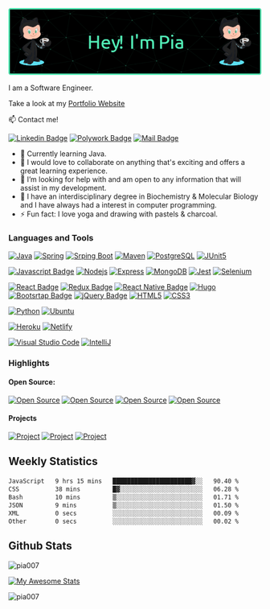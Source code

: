 <!-- Header -->
![header](github-header.png)


I am a Software Engineer.  

Take a look at my [Portfolio Website](https://www.piatorain.com)

<!-- Contacts -->
:mailbox: Contact me!

[![Linkedin Badge](https://img.shields.io/badge/-Pia_Torain-000000?style=plastic&labelColor=black&logo=linkedin&logoColor=0e76a8)](https://www.linkedin.com/in/pia-torain-dev/) [![Polywork Badge](https://img.shields.io/badge/-@FeenixRizn-000000?style=plastic&labelColor=black&logo=polywork&logoColor=e74c3c)](https://www.polywork.com/feenixrizn) [![Mail Badge](https://img.shields.io/badge/-Pia_Torain-000000?style=plastic&labelColor=black&logo=gmail&logoColor=9349c1)](mailto:piatorain@gmail.com) 

- 🔭 Currently learning Java.
- 👯 I would love to collaborate on anything that's exciting and offers a great learning experience.
- 🤔 I’m looking for help with and am open to any information that will assist in my development.
- 💬 I have an interdisciplinary degree in Biochemistry & Molecular Biology and I have always had a interest in computer programming. 
- ⚡ Fun fact: I love yoga and drawing with pastels & charcoal.
   

<!-- [![Polywork](https://img.shields.io/badge/<SUBJECT>-<STATUS>-<COLOR>.svg)](https://shields.io/) -->


<!-- Skills -->
### Languages and Tools

[![Java](https://img.shields.io/badge/Java-000000?style=plastic&logo=&logoColor=ED8B00)](#) [![Spring](https://img.shields.io/badge/-Spring-000000?style=plastic&labelColor=black&logo=spring&logoColor=6DB33F)](#)
[![Srping Boot](https://img.shields.io/badge/-Spring%20Boot-000000?style=plastic&labelColor=black&logo=spring-boot&logoColor=6DB33F)](#)
[![Maven](https://img.shields.io/badge/-Maven-000000?style=plastic&labelColor=black&logo=apache-maven&logoColor=812878)](#)  [![PostgreSQL](https://img.shields.io/badge/-PostgreSQL-000000?style=plastic&labelColor=black&logo=postgresql&logoColor=4DB333D)](#)
[![JUnit5](https://img.shields.io/badge/-JUnit5-000000?style=plastic&labelColor=black&logo=junit5&logoColor=0057B7)](#) 

[![Javascript Badge](https://img.shields.io/badge/-Javascript-000000?style=plastic&labelColor=black&logo=javascript&logoColor=F0DB4F)](#) [![Nodejs](https://img.shields.io/badge/-Nodejs-000000?style=plastic&labelColor=black&logo=node.js&logoColor=3C873A)](#)
[![Express](https://img.shields.io/badge/-Express-000000?style=plastic&labelColor=black&logo=express&logoColor=FFFFFF)](#)
[![MongoDB](https://img.shields.io/badge/-MongoDB-000000?style=plastic&labelColor=black&logo=mongodb&logoColor=4DB333D)](#) [![Jest](https://img.shields.io/badge/-Jest-000000?style=plastic&labelColor=black&logo=jest&logoColor=C21325)](#)
[![Selenium](https://img.shields.io/badge/-Selenium-000000?style=plastic&labelColor=black&logo=selenium&logoColor=403BO2A)](#)

[![React Badge](https://img.shields.io/badge/-React-000000?style=plastic&labelColor=black&logo=react&logoColor=61DBFB)](#) [![Redux Badge](https://img.shields.io/badge/-Redux-000000?style=plastic&labelColor=black&logo=redux&logoColor=764ABC)](#) [![React Native Badge](https://img.shields.io/badge/-React_Native-000000?style=plastic&labelColor=black&logo=react&logoColor=FFFFFF)](#) [![Hugo](https://img.shields.io/badge/-Hugo-000000?style=plastic&labelColor=black&logo=hugo&logoColor=FFFFFF)](#)
<br/>[![Bootsrtap Badge](https://img.shields.io/badge/-Bootstrap-000000?style=plastic&labelColor=black&logo=bootstrap&logoColor=553C7B)](#) [![jQuery Badge](https://img.shields.io/badge/-jQuery-000000?style=plastic&labelColor=black&logo=jQuery&logoColor=0868AC)](#) [![HTML5](https://img.shields.io/badge/-HTML5-000000?style=plastic&labelColor=black&logo=HTML5&logoColor=E34C26)](#) [![CSS3](https://img.shields.io/badge/-CSS3-000000?style=plastic&labelColor=black&logo=css3&logoColor=2965f1)](#)
<br/>

[![Python](https://img.shields.io/badge/-Python-000000?style=plastic&labelColor=black&logo=python&logoColor=)](#)
[![Ubuntu](https://img.shields.io/badge/-Ubuntu-000000?style=plastic&labelColor=black&logo=ubuntu&logoColor=E95420)](#)


[![Heroku](https://img.shields.io/badge/Heroku-000000?style=plastic&labelColor=000000&logo=heroku&logoColor=8e06fd)](#)
[![Netlify](https://img.shields.io/badge/Netlify-000000?style=plastic&logo=netlify&logoColor=00C7B7)](#)

[![Visual Studio Code](https://img.shields.io/badge/Visual%20Studio%20Code-000000?style=plastic&labelColor=000000&logo=visual-studio-code&logoColor=007acc)](#)
[![IntelliJ](https://img.shields.io/badge/IntelliJ%20Idea-000000?style=plastic&logo=intelliJ-idea&logoColor=red)](#)


 

### Highlights
#### Open Source: 
[![Open Source ](https://img.shields.io/badge/-Cdev-51ecb5?style=plastic&labelColor)](https://github.com/cdev-framework/cdev-website) [![Open Source ](https://img.shields.io/badge/-Social_Media_App_1-51ecb5?style=plastic&labelColor)](https://github.com/reskillamericans/SMA-Team-1) [![Open Source](https://img.shields.io/badge/-Social_Media_App_3-51ecb5?style=plastic&labelColor)](https://github.com/reskillamericans/SMA-Team-3) 
[![Open Source](https://img.shields.io/badge/-Social_Media_App_2-51ecb5?style=plastic&labelColor)](https://github.com/reskillamericans/SMA-Team-2)
#### Projects
[![Project](https://img.shields.io/badge/-medView-51ecb5?style=plastic&labelColor)](https://github.com/Pia007/medView/)
[![Project](https://img.shields.io/badge/-Viva_Las_Vegas-51ecb5?style=plastic&labelColor)](https://viva-las-vegas.herokuapp.com/)
[![Project](https://img.shields.io/badge/-Host_a_Healthcare_Hero-51ecb5?style=plastic&labelColor)](https://hostahealtcarehero.netlify.app/)



<!-- Stats -->
## Weekly Statistics

  <!--START_SECTION:waka-->

```text
JavaScript   9 hrs 15 mins   ██████████████████████▓░░   90.40 %
CSS          38 mins         █▓░░░░░░░░░░░░░░░░░░░░░░░   06.28 %
Bash         10 mins         ▒░░░░░░░░░░░░░░░░░░░░░░░░   01.71 %
JSON         9 mins          ▒░░░░░░░░░░░░░░░░░░░░░░░░   01.50 %
XML          0 secs          ░░░░░░░░░░░░░░░░░░░░░░░░░   00.09 %
Other        0 secs          ░░░░░░░░░░░░░░░░░░░░░░░░░   00.02 %
```

<!--END_SECTION:waka-->

## Github Stats

<p align="left"> <img src="https://komarev.com/ghpvc/?username=pia007&label=Profile%20views&labelColor=51ecb5&color=51ecb5&style=plastic" alt="pia007" /> 
</p>

[![My Awesome Stats](https://awesome-github-stats.azurewebsites.net/user-stats/pia007?cardType=github&theme=dark&Border=51ECB5&Text=51ECB5&Icon=51ECB5&Title=51ECB5&Ring=51ECB5)](#)

<p align="left">
<img align="left" src="https://github-readme-stats.vercel.app/api/top-langs/?username=pia007&&theme=dark&title_color=51ECB5&text_color=51ECB5&border_color=51ecb5&langs_count=8&layout=compact" alt="pia007" />
</p>







